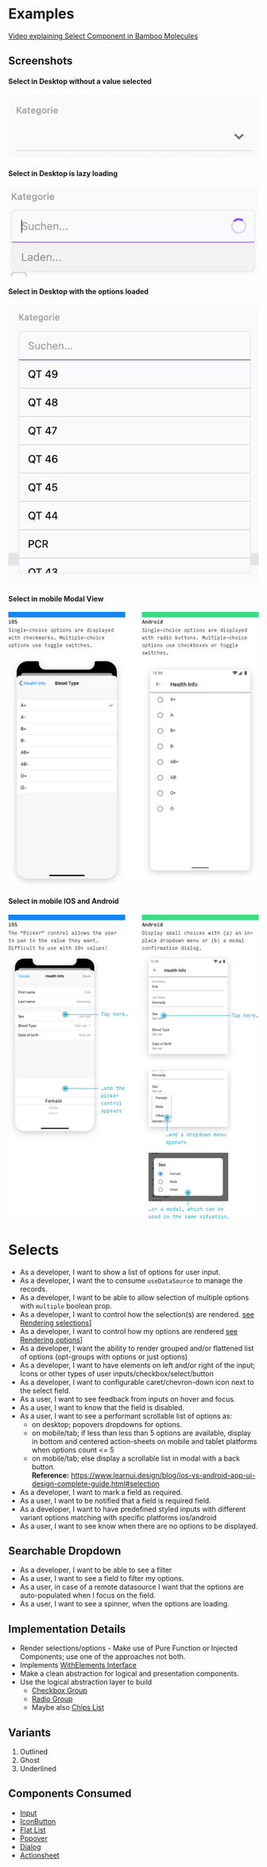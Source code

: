# Examples

[Video explaining Select Component in Bamboo Molecules](https://loom.com/share/4aa07b34c5464c7a9c9c317d995f0721)

## Screenshots

#### Select in Desktop without a value selected

![Select in Desktop without a value selected](./assets/select-desktop.png)

#### Select in Desktop is lazy loading

![Select in Desktop is lazy loading](./assets/select-desktop-loading.png)

#### Select in Desktop with the options loaded

![Select in Desktop with the options loaded](./assets/select-desktop-list.png)

#### Select in mobile Modal View

![Select in mobile Modal View](./assets/select-moble-modal-view.png)

#### Select in mobile IOS and Android

![Select in mobile IOS and Android](./assets/select-mobile.png)

# Selects

-   As a developer, I want to show a list of options for user input.
-   As a developer, I want the to consume `useDataSource` to manage the records.
-   As a developer, I want to be able to allow selection of multiple options with `multiple` boolean prop.
-   As a developer, I want to control how the selection(s) are rendered. [see Rendering selections](#implementation-details)]
-   As a developer, I want to control how my options are rendered [see Rendering options](#implementation-details)]
-   As a developer, I want the ability to render grouped and/or flattened list of options (opt-groups with options or just options)
-   As a developer, I want to have elements on left and/or right of the input; Icons or other types of user inputs/checkbox/select/button
-   As a developer, I want to configurable caret/chevron-down icon next to the select field.
-   As a user, I want to see feedback from inputs on hover and focus.
-   As a user, I want to know that the field is disabled.
-   As a user, I want to see a performant scrollable list of options as:
    -   on desktop; popovers dropdowns for options.
    -   on mobile/tab; if less than less than 5 options are available, display in bottom and centered action-sheets on mobile and tablet platforms when options count <= 5
    -   on mobile/tab; else display a scrollable list in modal with a back button.\
        **Reference:** https://www.learnui.design/blog/ios-vs-android-app-ui-design-complete-guide.html#selection
-   As a developer, I want to mark a field as required.
-   As a user, I want to be notified that a field is required field.
-   As a developer, I want to have predefined styled inputs with different variant options matching with specific platforms ios/android
-   As a user, I want to see know when there are no options to be displayed.

## Searchable Dropdown

-   As a developer, I want to be able to see a filter
-   As a user, I want to see a field to filter my options.
-   As a user, in case of a remote datasource I want that the options are auto-populated when I focus on the field.
-   As a user, I want to see a spinner, when the options are loading.

## Implementation Details

-   Render selections/options - Make use of Pure Function or Injected Components; use one of the approaches not both.
-   Implements [WithElements Interface](../interfaces/WithElementsInterface.md)
-   Make a clean abstraction for logical and presentation components.
-   Use the logical abstraction layer to build
    -   [Checkbox Group](./Checkbox.md#checkbox-group)
    -   [Radio Group](./Radio.md#radio-group)
    -   Maybe also [Chips List](./Chips.md#chips-list)

## Variants

1. Outlined
2. Ghost
3. Underlined

## Components Consumed

-   [Input](./Input.md)
-   [IconButton](./IconButton.md)
-   [Flat List](./FlatList.md)
-   [Popover](./Popovers.md)
-   [Dialog](./Dialog.md)
-   [Actionsheet](./Actionsheet.md)
